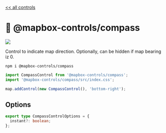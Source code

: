 [<< all controls](/README.md)

# 🧭 @mapbox-controls/compass

![](https://github.com/korywka/mapbox-controls/assets/988471/03647bed-7a93-430b-bd49-b4d0b878734d)

Control to indicate map direction. Optionally, can be hidden if map bearing iz 0.

```
npm i @mapbox-controls/compass
```

```js
import CompassControl from '@mapbox-controls/compass';
import '@mapbox-controls/compass/src/index.css';

map.addControl(new CompassControl(), 'bottom-right');
```

## Options

```ts
export type CompassControlOptions = {
  instant?: boolean;
};
```
